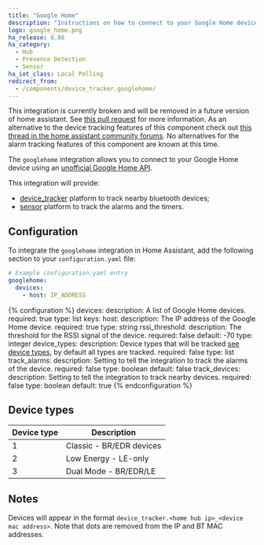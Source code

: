 ```yaml
---
title: "Google Home"
description: "Instructions on how to connect to your Google Home device."
logo: google_home.png
ha_release: 0.88
ha_category:
  - Hub
  - Presence Detection
  - Sensor
ha_iot_class: Local Polling
redirect_from:
  - /components/device_tracker.googlehome/
---
```


<div class='note warning'>

  This integration is currently broken and will be removed in a future version of home assistant. See [this pull request](https://github.com/home-assistant/home-assistant/pull/26035) for more information. As an alternative to the device tracking features of this component check out [this thread in the home assistant community forums](https://community.home-assistant.io/t/monitor-reliable-multi-user-distributed-bluetooth-occupancy-presence-detection/68505). No alternatives for the alarm tracking features of this component are known at this time.

</div>

The `googlehome` integration allows you to connect to your Google Home device using an [unofficial Google Home API][googlehomeapi].

This integration will provide:
- [device_tracker](/components/device_tracker/) platform to track nearby bluetooth devices;
- [sensor](/components/sensor/) platform to track the alarms and the timers.

## Configuration

To integrate the `googlehome` integration in Home Assistant, add the following section to your `configuration.yaml` file:

```yaml
# Example configuration.yaml entry
googlehome:
  devices:
    - host: IP_ADDRESS
```

{% configuration %}
devices:
  description: A list of Google Home devices.
  required: true
  type: list
  keys:
    host:
      description: The IP address of the Google Home device.
      required: true
      type: string
    rssi_threshold:
      description: The threshold for the RSSI signal of the device.
      required: false
      default: -70
      type: integer
    device_types:
      description: Device types that will be tracked [see device types](#device_types), by default all types are tracked.
      required: false
      type: list
    track_alarms:
      description: Setting to tell the integration to track the alarms of the device.
      required: false
      type: boolean
      default: false
    track_devices:
      description: Setting to tell the integration to track nearby devices.
      required: false
      type: boolean
      default: true
{% endconfiguration %}

## Device types

Device type | Description
-- | --
1 | Classic - BR/EDR devices
2 | Low Energy - LE-only
3 | Dual Mode - BR/EDR/LE

## Notes

Devices will appear in the format `device_tracker.<home hub ip>_<device mac address>`. Note that dots are removed from the IP and BT MAC addresses.

[googlehomeapi]: https://rithvikvibhu.github.io/GHLocalApi/
[devicetrackerconfig]: /components/device_tracker/#configuring-a-device_tracker-platform
